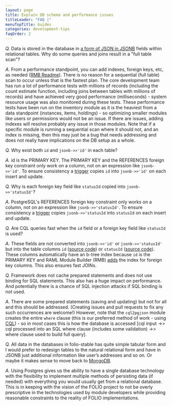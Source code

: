 ```yaml
---
layout: page
title: Explain DB schema and performance issues
titleLeader: "FAQ |"
menuTopTitle: Guides
categories: development-tips
faqOrder: 2
---
```


*Q.* Data is stored in the database in [a form of JSON in JSONB](https://www.postgresql.org/docs/current/static/datatype-json.html) fields within relational tables. Why do some queries and joins result in a "full table scan"?

*A.* From a performance standpoint, you can add indexes, foreign keys, etc, as needed ([RMB Readme](https://github.com/folio-org/raml-module-builder/blob/master/README.md)). There is no reason for a sequential (full table) scan to occur unless that is the fastest plan. The core development team has run a lot of performance tests with millions of records (including the count estimate function, including joins between tables with millions of records) and have achieved very good performance (milliseconds) - system resource usage was also monitored during these tests. These performance tests have been run on the inventory module as it is the heaviest from a data standpoint (instances, items, holdings) - so optimizing smaller modules like users or permissions would not be an issue. If there are issues, adding indexes will resolve probably any issue in those modules. Note that if a specific module is running a sequential scan where it should not, and an index is missing, then this may just be a bug that needs addressing and does not really have implications on the DB setup as a whole.

*Q.* Why exist both `id` and `jsonb->>'id'` in each table?

*A.* id is the PRIMARY KEY. The PRIMARY KEY and the REFERENCES foreign key constraint only work on a column, not on an expression like `jsonb->>'id'`. To ensure consistency a [trigger](https://github.com/folio-org/raml-module-builder/blob/v29.2.2/domain-models-runtime/src/main/resources/templates/db_scripts/general_functions.ftl#L50) copies `id` into `jsonb->>'id'` on each insert and update.

*Q.* Why is each foreign key field like `statusId` copied into `jsonb->>'statusId'`?

*A.* PostgreSQL's REFERENCES foreign key constraint only works on a column, not on an expression like `jsonb->>'statusId'`. To ensure consistency a [trigger](https://github.com/folio-org/raml-module-builder/blob/v29.2.2/domain-models-runtime/src/main/resources/templates/db_scripts/foreign_keys.ftl#L25) copies `jsonb->>'statusId` into `statusId` on each insert and update.

*Q.* Are CQL queries fast when the `id` field or a foreign key field like `statusId` is used?

*A.* These fields are not converted into `jsonb->>'id'` or `jsonb->>'statusId'` but into the table columns `id` ([source code](https://github.com/folio-org/raml-module-builder/blob/v29.2.2/cql2pgjson/src/main/java/org/folio/cql2pgjson/CQL2PgJSON.java#L712)) or `statusId` ([source code](https://github.com/folio-org/raml-module-builder/blob/v29.2.2/cql2pgjson/src/main/java/org/folio/cql2pgjson/CQL2PgJSON.java#L723)). These columns automatically have an b-tree index because `id` is the PRIMARY KEY and RAML Module Builder (RMB) [adds](https://github.com/folio-org/raml-module-builder/blob/v29.2.2/domain-models-runtime/src/main/resources/templates/db_scripts/foreign_keys.ftl#L8-L9) the index for foreign key columns. This also ensures fast JOINs.

*Q.* Framework does not cache prepared statements and does not use binding for SQL statements. This also has a huge impact on performance. And potentially there is a chance of SQL injection attacks if SQL binding is not used.

*A.* There are some prepared statements (saving and updating) but not for all and this should be addressed. (Creating issues and pull requests to fix any such occurrences are welcome!)  However, note that the `cql2pgjson` module creates the entire `where` clause (this is our preferred method of work - using [CQL](/reference/glossary/#cql)) - so in _most_ cases this is how the database is accessed [cql input ->> cql processed into an SQL where clause (includes some validation) ->> where clause used to build full query].

*Q.* All data in the databases in folio-stable has quite simple tabular form and I would prefer to redesign tables to the natural relational form and have in JSONB just additional information like user’s addresses and so on. Or maybe it makes sense to move back to [MongoDB](https://www.mongodb.com/).

*A.* Using Postgres gives us the ability to have a single database technology with the flexibility to implement multiple methods of persisting data (if needed) with everything you would usually get from a relational database.  This is in keeping with the vision of the FOLIO project to not be overly prescriptive in the technologies used by module developers while providing reasonable constraints to the reality of FOLIO implementations.
